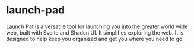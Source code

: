 # launch-pad
Launch Pat is a versatile tool for launching you into the greater world wide web, built with Svelte and Shadcn UI. It simplifies exploring the web. It is designed to help keep you organized and get you where you need to go.
